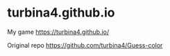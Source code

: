 # turbina4.github.io
My game https://turbina4.github.io/

Original repo https://github.com/turbina4/Guess-color
